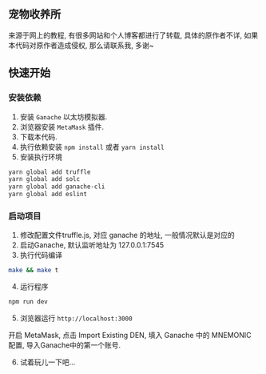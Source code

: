 宠物收养所
---

来源于网上的教程, 有很多网站和个人博客都进行了转载, 具体的原作者不详, 如果本代码对原作者造成侵权, 那么请联系我, 多谢~

## 快速开始

### 安装依赖

1. 安装 `Ganache` 以太坊模拟器.
2. 浏览器安装 `MetaMask` 插件.
3. 下载本代码.
4. 执行依赖安装 `npm install` 或者 `yarn install`
5. 安装执行环境 

```bash
yarn global add truffle
yarn global add solc
yarn global add ganache-cli
yarn global add eslint
```

### 启动项目

1. 修改配置文件truffle.js, 对应 ganache 的地址, 一般情况默认是对应的
2. 启动Ganache, 默认监听地址为 127.0.0.1:7545
3. 执行代码编译

```bash
make && make t
```

4. 运行程序

```bash
npm run dev
```

5. 浏览器运行 `http://localhost:3000`

开启 MetaMask, 点击 Import Existing DEN, 填入 Ganache 中的 MNEMONIC 配置, 导入Ganache中的第一个账号.

6. 试着玩儿一下吧...

